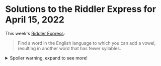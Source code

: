 # Solutions to the Riddler Express for April 15, 2022

This week's [Riddler Express](https://fivethirtyeight.com/features/can-you-add-a-vowel-to-lose-a-syllable/):

> Find a word in the English language to which you can add a vowel, resulting in another word that has fewer syllables.

<details>
<summary>Spoiler warning, expand to see more!</summary>

**TL;DR: "ok" to "oak" and "our" to "your".**

It turns out, [CMU Pronouncing Dictionary](https://www.nltk.org/_modules/nltk/corpus/reader/cmudict.html) contains many solutions to [this week's Riddler Express](https://fivethirtyeight.com/features/can-you-add-a-vowel-to-lose-a-syllable/).

We'll ignore the initialisms and abbreviations, which are unsatisfying answers (e.g., AC to ace, USS to uses, AM to aim). We'll also ignore personal names (e.g., Georgio to Georgiou, Antone to Antoine, Jefferis to Jefferies).

Place names are a little more interesting, but are still unsatisfying:
+ If we count "W" as a vowel, Charleston (chaar-ahls-tahn) to Charlestown (chaarls-tawn)

Some debatable pronunciations:
+ fathering to feathering
+ fondling to foundling

Some unusual English words:
+ hire to haire
+ [beatify](https://en.wiktionary.org/wiki/beatify#English) to [beautify](https://en.wiktionary.org/wiki/beautify#English)

And some truly good answers:
+ ok to oak
+ our to your

</details>
